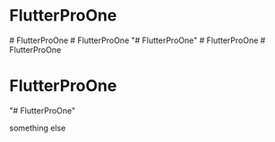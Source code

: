 # FlutterProOne
#   F l u t t e r P r o O n e 
 
 #   F l u t t e r P r o O n e 
 
 "# FlutterProOne" 
#   F l u t t e r P r o O n e 
 
 # FlutterProOne
# FlutterProOne
"# FlutterProOne" 

something else
